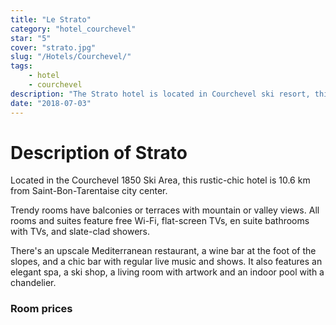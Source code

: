 ```yaml
---
title: "Le Strato"
category: "hotel_courchevel"
star: "5"
cover: "strato.jpg"
slug: "/Hotels/Courchevel/"
tags:
    - hotel
    - courchevel
description: "The Strato hotel is located in Courchevel ski resort, this hotel is one of the 5 luxurious luxury motel of Courchevel 1850."
date: "2018-07-03"
--- 
```

 
# Description of Strato
Located in the Courchevel 1850 Ski Area, this rustic-chic hotel is 10.6 km from Saint-Bon-Tarentaise city center.

Trendy rooms have balconies or terraces with mountain or valley views. All rooms and suites feature free Wi-Fi, flat-screen TVs, en suite bathrooms with TVs, and slate-clad showers.

There's an upscale Mediterranean restaurant, a wine bar at the foot of the slopes, and a chic bar with regular live music and shows. It also features an elegant spa, a ski shop, a living room with artwork and an indoor pool with a chandelier.

### Room prices
